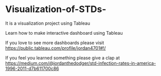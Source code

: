 # Visualization-of-STDs-
It is a visualization project using Tableau

Learn how to make interactive dashboard using Tableau

If you love to see more dashboards please visit https://public.tableau.com/profile/jordan4701#!/

If you feel you learned something please give a clap at https://medium.com/@jordanthedodger/std-infection-rates-in-america-1996-2011-d7b611700c86
